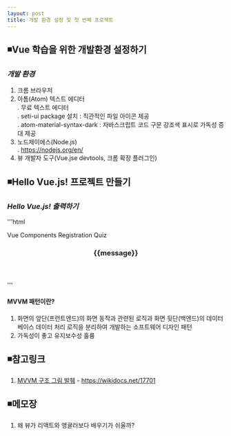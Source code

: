 ```yaml
---
layout: post
title: 개발 환경 설정 및 첫 번째 프로젝트
---
```

## ◾Vue 학습을 위한 개발환경 설정하기

### ***개발 환경***
1. 크롬 브라우저
2. 아톰(Atom) 텍스트 에디터     
  . 무료 텍스트 에디터      
  . seti-ui package 설치 : 직관적인 파일 아이콘 제공    
  . atom-material-syntax-dark : 자바스크립트 코드 구문 강조색 표시로 가독성 증대 제공    
3. 노드제이에스(Node.js)  
  . https://nodejs.org/en/  
4. 뷰 개발자 도구(Vue.jse devtools, 크롬 확장 플러그인)  

## ◾Hello Vue.js! 프로젝트 만들기

### ***Hello Vue.js! 출력하기***
'''html
<html>
  <head>
    <meta charset="utf-8">
    <meta name="viewport" content="width=device-width, initial-scale=1.0"
    <title>Vue Components Registration Quiz</title>
  </head>
  <body>
    <div id="app">
      <header>
        <h3>{{message}}</h3>
      </header>
      <todo-footer></todo-footer>
      <todo-list></todo-list>
    </div>
  </body>
  <script src="https://cdn.jsdelivr.net/npm/vue@2.5.2/dist/vue.js"></script>
  <script src="js/vendor/vue.js"></script>
  <script src="js/app.js"></script>
</html>
'''

#### **MVVM 패턴**이란?  
1. 화면의 앞단(프런트엔드)의 화면 동작과 관련된 로직과 화면 뒷단(백엔드)의 데이터베이스 데이터 처리 로직을 분리하여 개발하는 소프트웨어 디자인 패턴
2. 가독성이 좋고 유지보수성 훌륭

## ◾참고링크
1. [MVVM 구조 그림 발췌](https://wikidocs.net/17701) - https://wikidocs.net/17701  

## ◾메모장
1. 왜 뷰가 리액트와 앵귤러보다 배우기가 쉬울까?
